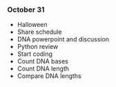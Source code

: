 ### October 31 ###
* Halloween 
* Share schedule 
* DNA powerpoint and discussion 
* Python review 
* Start coding 
 * Count DNA bases
 * Count DNA length
 * Compare DNA lengths
